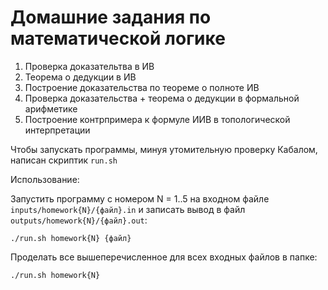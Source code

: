 Домашние задания по математической логике
=====================

1. Проверка доказательтва в ИВ
2. Теорема о дедукции в ИВ
3. Построение доказательства по теореме о полноте ИВ
4. Проверка доказательства + теорема о дедукции в формальной арифметике
5. Построение контрпримера к формуле ИИВ в топологической интерпретации

Чтобы запускать программы, минуя утомительную проверку Кабалом,
написан скриптик `run.sh`

Использование:

Запустить программу с номером N = 1..5 на входном файле `inputs/homework{N}/{файл}.in`
и записать вывод в файл `outputs/homework{N}/{файл}.out`:
```
./run.sh homework{N} {файл}
```

Проделать все вышеперечисленное для всех входных файлов в папке:
```
./run.sh homework{N}
```
